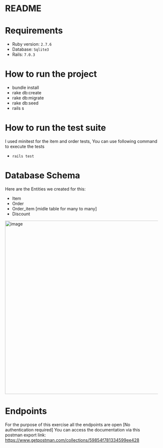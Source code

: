 # README

# Requirements

* Ruby version: `2.7.6`
* Database: `Sqlite3`
* Rails: `7.0.3`

# How to run the project

* bundle install
* rake db:create
* rake db:migrate
* rake db:seed
* rails s


# How to run the test suite
	
I used minitest for the item and order tests, You can use following command to execute the tests
* `rails test`

# Database Schema

Here are the Entities we created for this:
- Item
- Order
- Order_item [midle table for many to many]
- Discount

<img width="571" alt="image" src="https://user-images.githubusercontent.com/93181848/204894873-88ec748c-a938-470b-91af-fa7fa510c1d6.png">

# Endpoints

For the purpose of this exercise all the endpoints are open [No authentication required]
You can access the documentation via this postman export link: https://www.getpostman.com/collections/59854f781334599ee428
